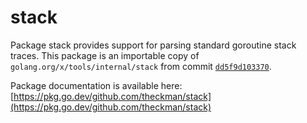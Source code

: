 # stack

Package stack provides support for parsing standard goroutine stack traces.
This package is an importable copy of `golang.org/x/tools/internal/stack` from commit
[`dd5f9d103370`](https://github.com/golang/tools/commit/dd5f9d103370701e38c56c98959b989e13dbc3ac).

Package documentation is available here:
[https://pkg.go.dev/github.com/theckman/stack](https://pkg.go.dev/github.com/theckman/stack)
